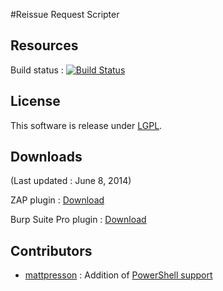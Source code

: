#Reissue Request Scripter

## Resources

Build status : [![Build Status](https://travis-ci.org/h3xstream/http-script-generator.png)](https://travis-ci.org/h3xstream/http-script-generator)

## License

This software is release under [LGPL](http://www.gnu.org/licenses/lgpl.html).

## Downloads

(Last updated : June 8, 2014)

ZAP plugin : [Download](https://github.com/h3xstream/http-script-generator/blob/gh-pages/releases/zap/scriptgen-alpha-3.zap?raw=true)

Burp Suite Pro plugin : [Download](https://github.com/h3xstream/http-script-generator/blob/gh-pages/releases/burp/scriptgen-burp-plugin-3.jar?raw=true)

## Contributors

-   [mattpresson](https://github.com/mattpresson) : Addition of [PowerShell support](https://github.com/h3xstream/http-script-generator/commit/37cdbbb8e4bcd9ab47ec8b0f5974e29b24737e64)
